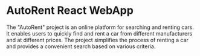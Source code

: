# AutoRent React WebApp

The "AutoRent" project is an online platform for searching and renting cars. It enables users to quickly find and rent a car from different manufacturers and at different prices. The project simplifies the process of renting a car and provides a convenient search based on various criteria.
